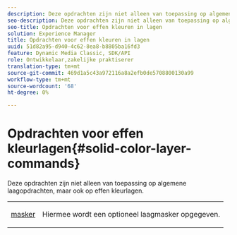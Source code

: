 ```yaml
---
description: Deze opdrachten zijn niet alleen van toepassing op algemene laagopdrachten, maar ook op effen kleurlagen.
seo-description: Deze opdrachten zijn niet alleen van toepassing op algemene laagopdrachten, maar ook op effen kleurlagen.
seo-title: Opdrachten voor effen kleuren in lagen
solution: Experience Manager
title: Opdrachten voor effen kleuren in lagen
uuid: 51d82a95-d940-4c62-8ea8-b8805ba16fd3
feature: Dynamic Media Classic, SDK/API
role: Ontwikkelaar,zakelijke praktiserer
translation-type: tm+mt
source-git-commit: 469d1a5c43a972116a8a2efb0de5708800130a99
workflow-type: tm+mt
source-wordcount: '68'
ht-degree: 0%

---
```



# Opdrachten voor effen kleurlagen{#solid-color-layer-commands}

Deze opdrachten zijn niet alleen van toepassing op algemene laagopdrachten, maar ook op effen kleurlagen.

<table id="simpletable_4E563E4C797E45F390340258170BDCE4"> 
 <tr class="strow"> 
  <td class="stentry"> <p><a href="../../../../../../is-api/http-ref/image-serving-api-ref/c-http-protocol-reference/c-command-reference/r-mask.md#reference-922254e027404fb890b850e2723ee06e" type="reference" format="dita" scope="local"> masker</a> </p> </td> 
  <td class="stentry"> <p>Hiermee wordt een optioneel laagmasker opgegeven. </p></td> 
 </tr> 
</table>

